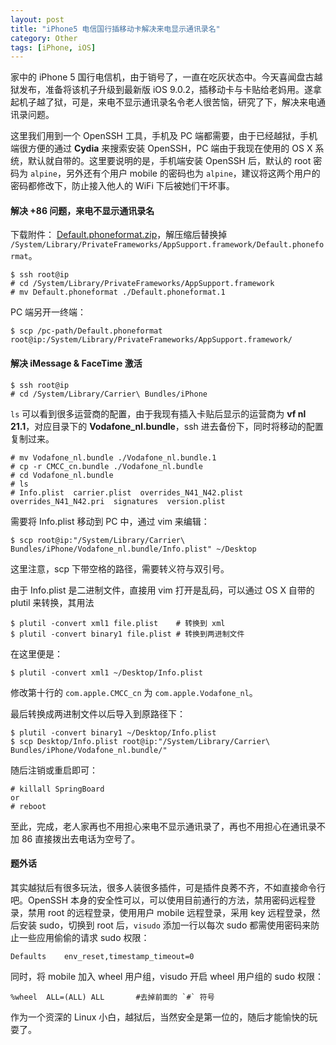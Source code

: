 ```yaml
---
layout: post
title: "iPhone5 电信国行插移动卡解决来电显示通讯录名"
category: Other
tags: [iPhone, iOS]
---
```


家中的 iPhone 5 国行电信机，由于销号了，一直在吃灰状态中。今天喜闻盘古越狱发布，准备将该机子升级到最新版 iOS 9.0.2，插移动卡与卡贴给老妈用。遂拿起机子越了狱，可是，来电不显示通讯录名令老人很苦恼，研究了下，解决来电通讯录问题。

这里我们用到一个 OpenSSH 工具，手机及 PC 端都需要，由于已经越狱，手机端很方便的通过 **Cydia** 来搜索安装 OpenSSH，PC 端由于我现在使用的 OS X 系统，默认就自带的。这里要说明的是，手机端安装 OpenSSH 后，默认的 root 密码为 `alpine`，另外还有个用户 mobile 的密码也为 `alpine`，建议将这两个用户的密码都修改下，防止接入他人的 WiFi 下后被她们干坏事。

<!-- more -->

#### 解决 +86 问题，来电不显示通讯录名

下载附件： [Default.phoneformat.zip](/cdn/images/2015/10/Default.phoneformat.zip)，解压缩后替换掉 `/System/Library/PrivateFrameworks/AppSupport.framework/Default.phoneformat`。

    $ ssh root@ip
    # cd /System/Library/PrivateFrameworks/AppSupport.framework
    # mv Default.phoneformat ./Default.phoneformat.1

PC 端另开一终端：

    $ scp /pc-path/Default.phoneformat root@ip:/System/Library/PrivateFrameworks/AppSupport.framework/

#### 解决 iMessage & FaceTime 激活

    $ ssh root@ip
    # cd /System/Library/Carrier\ Bundles/iPhone

`ls` 可以看到很多运营商的配置，由于我现有插入卡贴后显示的运营商为 **vf nl 21.1**，对应目录下的 **Vodafone_nl.bundle**，ssh 进去备份下，同时将移动的配置复制过来。

    # mv Vodafone_nl.bundle ./Vodafone_nl.bundle.1
    # cp -r CMCC_cn.bundle ./Vodafone_nl.bundle
    # cd Vodafone_nl.bundle
    # ls
    # Info.plist  carrier.plist  overrides_N41_N42.plist  overrides_N41_N42.pri  signatures  version.plist

需要将 Info.plist 移动到 PC 中，通过 vim 来编辑：

    $ scp root@ip:"/System/Library/Carrier\ Bundles/iPhone/Vodafone_nl.bundle/Info.plist" ~/Desktop

这里注意，scp 下带空格的路径，需要转义符与双引号。

由于 Info.plist 是二进制文件，直接用 vim 打开是乱码，可以通过 OS X 自带的 plutil 来转换，其用法

    $ plutil -convert xml1 file.plist    # 转换到 xml
    $ plutil -convert binary1 file.plist # 转换到两进制文件

在这里便是：

    $ plutil -convert xml1 ~/Desktop/Info.plist

修改第十行的 `com.apple.CMCC_cn` 为 `com.apple.Vodafone_nl`。

最后转换成两进制文件以后导入到原路径下：

    $ plutil -convert binary1 ~/Desktop/Info.plist
    $ scp Desktop/Info.plist root@ip:"/System/Library/Carrier\ Bundles/iPhone/Vodafone_nl.bundle/"

随后注销或重启即可：

    # killall SpringBoard
    or
    # reboot

至此，完成，老人家再也不用担心来电不显示通讯录了，再也不用担心在通讯录不加 86 直接拨出去电话为空号了。

#### 题外话

其实越狱后有很多玩法，很多人装很多插件，可是插件良莠不齐，不如直接命令行吧。OpenSSH 本身的安全性可以，可以使用目前通行的方法，禁用密码远程登录，禁用 root 的远程登录，使用用户 mobile 远程登录，采用 key 远程登录，然后安装 sudo，切换到 root 后，`visudo` 添加一行以每次 sudo 都需使用密码来防止一些应用偷偷的请求 sudo 权限：

    Defaults    env_reset,timestamp_timeout=0

同时，将 mobile 加入 wheel 用户组，visudo 开启 wheel 用户组的 sudo 权限：

    %wheel  ALL=(ALL) ALL       #去掉前面的 `#` 符号

作为一个资深的 Linux 小白，越狱后，当然安全是第一位的，随后才能愉快的玩耍了。
